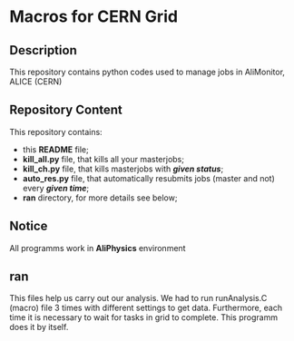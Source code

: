 # Macros for CERN Grid
## Description
This repository contains python codes used to manage jobs in AliMonitor, ALICE (CERN)
## Repository Content
This repository contains:
* this __README__ file;
* __kill_all.py__ file, that kills all your masterjobs;
* __kill_ch.py__ file, that kills masterjobs with ___given status___;
* __auto_res.py__ file, that automatically resubmits jobs (master and not) every ___given time___;
* __ran__ directory, for more details see below;
## Notice
All programms work in __AliPhysics__ environment
## __ran__ 
This files help us carry out our analysis.
We had to run runAnalysis.C (macro) file 3 times with different settings to get data. Furthermore, each time it is necessary to wait for tasks in grid to complete. 
This programm does it by itself.
